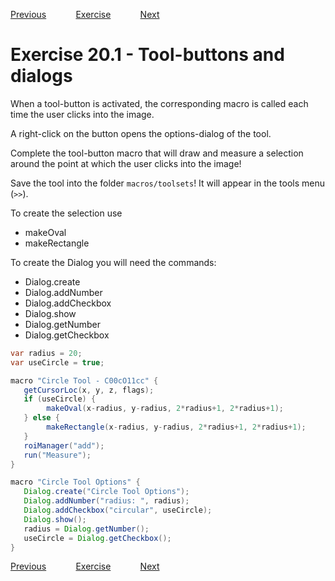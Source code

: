 [Previous](./ans19-01.md) &nbsp;&nbsp;&nbsp;&nbsp;&nbsp;&nbsp;&nbsp;&nbsp;&nbsp;&nbsp;     [Exercise](../ex/ex20-01.md) &nbsp;&nbsp;&nbsp;&nbsp;&nbsp;&nbsp;&nbsp;&nbsp;&nbsp;&nbsp; [Next](./ans21-01.md)
# Exercise 20.1 - Tool-buttons and dialogs

 When a tool-button is activated, the corresponding macro is called each
 time the user clicks into the image. 
 
 A right-click on the button opens the options-dialog of the tool.
 
Complete the tool-button macro that will draw and measure a selection around
the point at which the user clicks into the image!

Save the tool into the folder ``macros/toolsets``! It will appear in the tools menu (``>>``).

To create the selection use
- makeOval
- makeRectangle

To create the Dialog you will need the commands:
- Dialog.create
- Dialog.addNumber
- Dialog.addCheckbox
- Dialog.show
- Dialog.getNumber
- Dialog.getCheckbox

```java
var radius = 20;
var useCircle = true;

macro "Circle Tool - C00cO11cc" {
   getCursorLoc(x, y, z, flags);
   if (useCircle) {
   		makeOval(x-radius, y-radius, 2*radius+1, 2*radius+1);
   } else {
   		makeRectangle(x-radius, y-radius, 2*radius+1, 2*radius+1);
   }
   roiManager("add");
   run("Measure");
}

macro "Circle Tool Options" {
   Dialog.create("Circle Tool Options");
   Dialog.addNumber("radius: ", radius);
   Dialog.addCheckbox("circular", useCircle);
   Dialog.show();
   radius = Dialog.getNumber();
   useCircle = Dialog.getCheckbox();
}
```
[Previous](./ans19-01.md) &nbsp;&nbsp;&nbsp;&nbsp;&nbsp;&nbsp;&nbsp;&nbsp;&nbsp;&nbsp;     [Exercise](../ex/ex20-01.md) &nbsp;&nbsp;&nbsp;&nbsp;&nbsp;&nbsp;&nbsp;&nbsp;&nbsp;&nbsp; [Next](./ans21-01.md)
